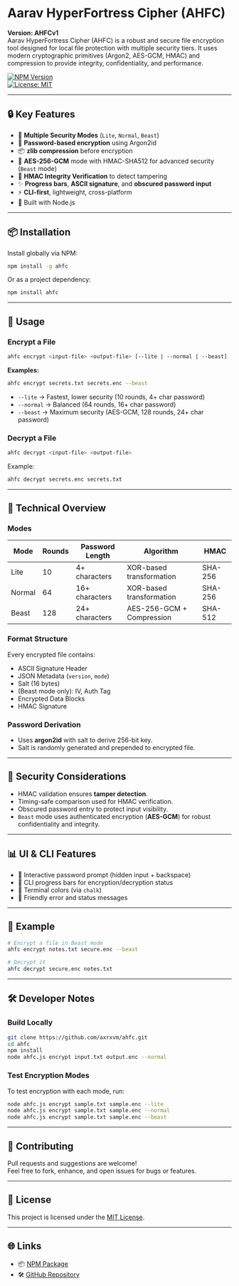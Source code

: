 # Aarav HyperFortress Cipher (AHFC)

**Version: AHFCv1**  
Aarav HyperFortress Cipher (AHFC) is a robust and secure file encryption tool designed for local file protection with multiple security tiers. It uses modern cryptographic primitives (Argon2, AES-GCM, HMAC) and compression to provide integrity, confidentiality, and performance.

[![NPM Version](https://img.shields.io/npm/v/ahfc.svg)](https://www.npmjs.com/package/ahfc)  
[![License: MIT](https://img.shields.io/badge/license-MIT-blue.svg)](LICENSE)

---

## 🔒 Key Features

- 🔐 **Multiple Security Modes** (`Lite`, `Normal`, `Beast`)
- 🧂 **Password-based encryption** using Argon2id
- 📦 **zlib compression** before encryption
- 🧠 **AES-256-GCM** mode with HMAC-SHA512 for advanced security (`Beast` mode)
- 🧪 **HMAC Integrity Verification** to detect tampering
- ✨ **Progress bars**, **ASCII signature**, and **obscured password input**
- ⚡ **CLI-first**, lightweight, cross-platform
- 💚 Built with Node.js

---

## 📦 Installation

Install globally via NPM:

```bash
npm install -g ahfc
```

Or as a project dependency:

```bash
npm install ahfc
```

---

## 🚀 Usage

### Encrypt a File

```bash
ahfc encrypt <input-file> <output-file> [--lite | --normal | --beast]
```

**Examples:**

```bash
ahfc encrypt secrets.txt secrets.enc --beast
```

- `--lite` → Fastest, lower security (10 rounds, 4+ char password)
- `--normal` → Balanced (64 rounds, 16+ char password)
- `--beast` → Maximum security (AES-GCM, 128 rounds, 24+ char password)

### Decrypt a File

```bash
ahfc decrypt <input-file> <output-file>
```

Example:

```bash
ahfc decrypt secrets.enc secrets.txt
```

---

## 🔧 Technical Overview

### Modes

| Mode   | Rounds | Password Length | Algorithm                   | HMAC     |
|--------|--------|------------------|------------------------------|----------|
| Lite   | 10     | 4+ characters    | XOR-based transformation     | SHA-256  |
| Normal | 64     | 16+ characters   | XOR-based transformation     | SHA-256  |
| Beast  | 128    | 24+ characters   | AES-256-GCM + Compression    | SHA-512  |

### Format Structure

Every encrypted file contains:

- ASCII Signature Header
- JSON Metadata (`version`, `mode`)
- Salt (16 bytes)
- (Beast mode only): IV, Auth Tag
- Encrypted Data Blocks
- HMAC Signature

### Password Derivation

- Uses **argon2id** with salt to derive 256-bit key.
- Salt is randomly generated and prepended to encrypted file.

---

## 🔐 Security Considerations

- HMAC validation ensures **tamper detection**.
- Timing-safe comparison used for HMAC verification.
- Obscured password entry to protect input visibility.
- `Beast` mode uses authenticated encryption (**AES-GCM**) for robust confidentiality and integrity.

---

## 📊 UI & CLI Features

- 📍 Interactive password prompt (hidden input + backspace)
- 🧮 CLI progress bars for encryption/decryption status
- 🎨 Terminal colors (via `chalk`)
- 🧾 Friendly error and status messages

---

## 📁 Example

```bash
# Encrypt a file in Beast mode
ahfc encrypt notes.txt secure.enc --beast

# Decrypt it
ahfc decrypt secure.enc notes.txt
```

---

## 🛠️ Developer Notes

### Build Locally

```bash
git clone https://github.com/axrxvm/ahfc.git
cd ahfc
npm install
node ahfc.js encrypt input.txt output.enc --normal
```

### Test Encryption Modes

To test encryption with each mode, run:

```bash
node ahfc.js encrypt sample.txt sample.enc --lite
node ahfc.js encrypt sample.txt sample.enc --normal
node ahfc.js encrypt sample.txt sample.enc --beast
```

---

## 🤝 Contributing

Pull requests and suggestions are welcome!  
Feel free to fork, enhance, and open issues for bugs or features.

---

## 🧾 License

This project is licensed under the [MIT License](LICENSE).

---

## 🌐 Links

- 📦 [NPM Package](https://www.npmjs.com/package/ahfc)
- 🛠️ [GitHub Repository](https://github.com/axrxvm/ahfc)
